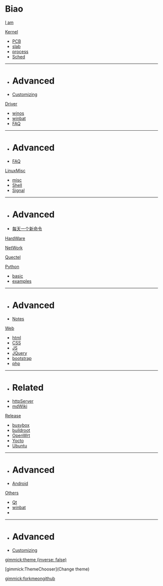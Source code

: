 # Biao

[I am](index.md)


[Kernel]()

  * [PCB](Kernel/PCB.md)
  * [slab](Kernel/slab.md)
  * [process](Kernel/process.md)
  * [Sched](Kernel/Sched.md)
  - - - -
  * # Advanced
  * [Customizing](customizing.md)


[Driver]()

  * [winos](Driver/winos.md)
  * [winbat](Driver/winbat.md)
  * [FAQ](Driver/.md)
  - - - -
  * # Advanced
  * [FAQ](Driver.md)

[LinuxMisc]()

  * [misc](MISC/misc.md)
  * [Shell](MISC/linuxshell.md)
  * [Signal](MISC/Signal.md)
  - - - -
  * # Advanced
  * [每天一个新命令](MISC/everydataCMD.md)


[HardWare](hd.md)

[NetWork](network.md)

[Quectel](quectel.md)

[Python]()

  * [basic](Python/pybasic.md)
  * [examples](Python/useful_example.md)
  - - - -
  * # Advanced
  * [Notes](Notes.md)


[Web]()

  * [html](Web/HTML.md)
  * [CSS](Web/CSS.md)
  * [JS](Web/JS.md)
  * [JQuery](Web/JQuery.md)
  * [bootstrap](Web/BootStrap.md)
  * [php](Web/PHP.md)
  - - - -
  * # Related
  * [httpServer](Web/pyHttpServer.md)
  * [mdWiki](Web/mdWiki.md)

[Release]()

  * [busybox](LinuxRelease/busybox.md)
  * [buildroot](LinuxRelease/buildroot.md)
  * [OpenWrt](LinuxRelease/OpenWrt.md)
  * [Yocto](LinuxRelease/Yocto.md)
  * [Ubuntu](LinuxRelease/Ubuntu.md)
  - - - -
  * # Advanced
  * [Android](NLinuxRelease/Android.md)


[Others]()

  * [Qt](Others/Qt.md)
  * [winbat](Others/winbat.md)
  * [](Others/)
  - - - -
  * # Advanced
  * [Customizing](customizing.md)

[gimmick:theme (inverse: false)](spacelab)

[gimmick:ThemeChooser](Change theme)

[gimmick:forkmeongithub](http://github.com/QuectelWB/myStudy/)

<!-- counter pixel for counting visitors -->
<!-- <img src="http://stats.markdown.io/mdwiki_info.gif" style="display:none;"/> -->

<script>
$(document).ready(function() {
  $.md.stage('all_ready').subscribe(function (done) {
    var warning="";
    warning+="ATTENTION: This is the unstable MDwiki website. For documentation of the latest stable ";
    warning+="MDwiki please see <a href='http://www.mdwiki.info'>the stable documentation.</a>";

    $('#md-content').prepend($('<div class="alert alert-danger">' + warning + '</div>'));
    done();
  });
});
</script>

<script type="text/javascript">

  var _gaq = _gaq || [];
  _gaq.push(['_setAccount', 'UA-44627253-1']);
  _gaq.push(['_trackPageview']);

  (function() {
    var ga = document.createElement('script'); ga.type = 'text/javascript'; ga.async = true;
    ga.src = ('https:' == document.location.protocol ? 'https://ssl' : 'http://www') + '.google-analytics.com/ga.js';
    var s = document.getElementsByTagName('script')[0]; s.parentNode.insertBefore(ga, s);
  })();

</script>

